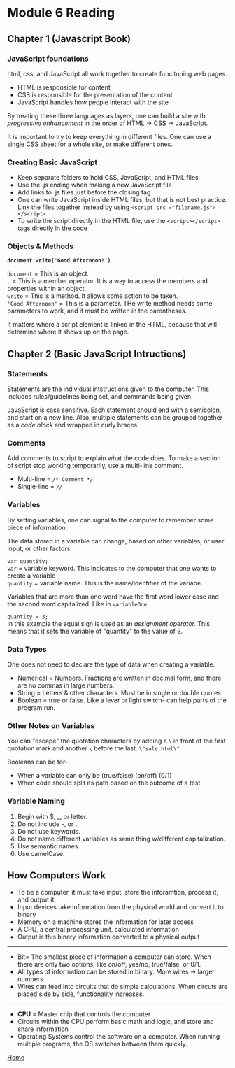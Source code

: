 # Module 6 Reading

## Chapter 1 (Javascript Book)

### JavaScript foundations


html, css, and JavaScript all work together to create funcitoning web pages. 
- HTML is responsible for content
- CSS is responsible for the presentation of the content
- JavaScript handles how people interact with the site

By treating these three languages as layers, one can build a site with *progressive enhancement* in the order of HTML -> CSS -> JavaScript. 

It is important to try to keep everything in different files. One can use a single CSS sheet for a whole site, or make different ones. 

### Creating Basic JavaScript

- Keep separate folders to hold CSS, JavaScript, and HTML files 
- Use the .js ending when making a new JavaScript file
- Add links to .js files just before the closing </body> tag
- One can write JavaScript inside HTML files, but that is not best practice. Link the files together instead by using `<script src ="filename.js"></script>`
- To write the script directly in the HTML file, use the `<script></script>` tags directly in the code

### Objects & Methods

**`document.write('Good Afternoon!')`**

`document` = This is an object.  
`.` = This is a member operator. It is a way to access the members and properties within an object.  
`write` = This is a method. It allows some action to be taken.  
`'Good Afternoon'` = This is a parameter. THe write method needs some parameters to work, and it must be written in the parentheses. 

It matters where a script element is linked in the HTML, because that will determine where it shows up on the page. 

## Chapter 2 (Basic JavaScript Intructions)

### Statements

Statements are the individual intstructions given to the computer. This includes rules/guidelines being set, and commands being given. 

JavaScript is case sensitive. 
Each statement should end with a semicolon, and start on a new line. Also, multiple statements can be grouped together as a *code block* and wrapped in curly braces. 

### Comments

Add comments to script to explain what the code does. To make a section of script stop working temporarily, use a multi-line comment. 

- Multi-line = `/* Comment */`
- Single-line = `//`

### Variables

By setting variables, one can signal to the computer to remember some piece of information. 

The data stored in a variable can change, based on other variables, or user input, or other factors. 

`var quantity;`  
`var` = variable keyword. This indicates to the computer that one wants to create a variable  
`quantity` = variable name. This is the name/identifier of the variabe. 

Variables that are more than one word have the first word lower case and the second word capitalized. Like in `variableOne`

`quantity = 3;`  
In this example the equal sign is used as an *assignment operator.* This means that it sets the variable of "quantity" to the value of 3. 

### Data Types

One does not need to declare the type of data when creating a variable. 

- Numerical = Numbers. Fractions are written in decimal form, and there are no commas in large numbers. 
- String = Letters & other characters. Must be in single or double quotes. 
- Boolean = true or false. Like a lever or light switch- can help parts of the program run. 

### Other Notes on Variables

You can "escape" the quotation characters by adding a `\` in front of the first quotation mark and another `\` before the last. `\"sale.html\"`

Booleans can be for- 
- When a variable can only be (true/false) (on/off) (0/1)
- When code should split its path based on the outcome of a test

### Variable Naming

1. Begin with $, _, or letter. 
1. Do not include -, or . 
1. Do not use keywords.
1. Do not name different variables as same thing w/different capitalization.
1. Use semantic names.
1. Use camelCase.


## How Computers Work

- To be a computer, it must take input, store the inforamtion, process it, and output it. 
- Input devices take information from the physical world and convert it to binary
- Memory on a machine stores the information for later access
- A CPU, a central processing unit, calculated information
- Output is this binary information converted to a physical output

------

- Bit= The smallest piece of information a computer can store. When there are only two options, like on/off, yes/no, true/false, or 0/1. 
- All types of information can be stored in binary. More wires -> larger numbers
- Wires can feed into circuits that do simple calculations. When circuts are placed side by side, functionality increases.

------

- **CPU** = Master chip that controls the computer
- Circuits within the CPU perform basic math and logic, and store and share information
- Operating Systems control the software on a computer. When running multiple programs, the OS switches between them quickly. 

[Home](https://peymade.github.io/reading-notes/)


